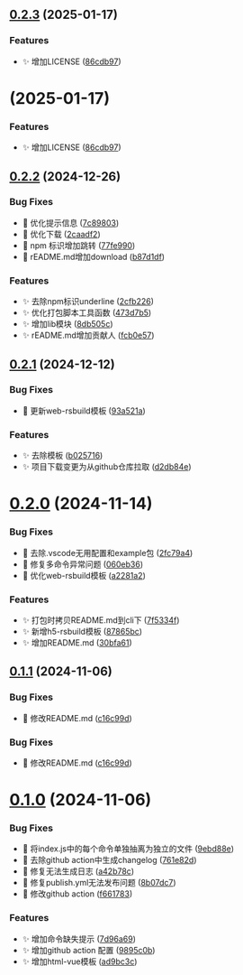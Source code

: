 ## [0.2.3](https://github.com/MuyianKing/cli/compare/v0.2.2...v0.2.3) (2025-01-17)


### Features

* :sparkles: 增加LICENSE ([86cdb97](https://github.com/MuyianKing/cli/commit/86cdb97e7c807dfa00a87eabc7c556526460c351))



# [](https://github.com/MuyianKing/cli/compare/v0.2.2...v) (2025-01-17)


### Features

* :sparkles: 增加LICENSE ([86cdb97](https://github.com/MuyianKing/cli/commit/86cdb97e7c807dfa00a87eabc7c556526460c351))



## [0.2.2](https://github.com/MuyianKing/cli/compare/v0.2.1...v0.2.2) (2024-12-26)


### Bug Fixes

* :bug: 优化提示信息 ([7c89803](https://github.com/MuyianKing/cli/commit/7c89803bec6c39a6eff541cd8094d5a090383892))
* :bug: 优化下载 ([2caadf2](https://github.com/MuyianKing/cli/commit/2caadf25d3208b010aeb557cb255588cb3c3ab55))
* :bug: npm 标识增加跳转 ([77fe990](https://github.com/MuyianKing/cli/commit/77fe990053b31dc80ea25c4c1e50de69f0752fc0))
* :bug: rEADME.md增加download ([b87d1df](https://github.com/MuyianKing/cli/commit/b87d1dfe6b2582b3b777f9aeb7d8562e64a9ae65))


### Features

* :sparkles: 去除npm标识underline ([2cfb226](https://github.com/MuyianKing/cli/commit/2cfb2267c7fccf8473c7d8af445553376f8a0c26))
* :sparkles: 优化打包脚本工具函数 ([473d7b5](https://github.com/MuyianKing/cli/commit/473d7b5e3fd17784c081666cbae5fe72823f2151))
* :sparkles: 增加lib模块 ([8db505c](https://github.com/MuyianKing/cli/commit/8db505c4d167bc2ae505cd6cc0d7948e082cad52))
* :sparkles: rEADME.md增加贡献人 ([fcb0e57](https://github.com/MuyianKing/cli/commit/fcb0e5750f4b46c7e7fb8c42f114c804a54eb39e))



## [0.2.1](https://github.com/MuyianKing/cli/compare/v0.2.0...v0.2.1) (2024-12-12)


### Bug Fixes

* :bug: 更新web-rsbuild模板 ([93a521a](https://github.com/MuyianKing/cli/commit/93a521ae26c1d15f2a24490795e1bc3fe9b4c970))


### Features

* :sparkles: 去除模板 ([b025716](https://github.com/MuyianKing/cli/commit/b025716172d61599d66758b47282a55ab1054956))
* :sparkles: 项目下载变更为从github仓库拉取 ([d2db84e](https://github.com/MuyianKing/cli/commit/d2db84e498065da27c8a29c2c197b93a04322bb4))



# [0.2.0](https://github.com/MuyianKing/cli/compare/v0.1.2...v0.2.0) (2024-11-14)


### Bug Fixes

* :bug: 去除.vscode无用配置和example包 ([2fc79a4](https://github.com/MuyianKing/cli/commit/2fc79a463de4a2a26322901ef9153728b1240616))
* :bug: 修复多命令异常问题 ([060eb36](https://github.com/MuyianKing/cli/commit/060eb365885cca769bae0dbeaa3a79509ffe65ae))
* :bug: 优化web-rsbuild模板 ([a2281a2](https://github.com/MuyianKing/cli/commit/a2281a25dacf4089f85a9309b60698d3e0abd492))


### Features

* :sparkles: 打包时拷贝README.md到cli下 ([7f5334f](https://github.com/MuyianKing/cli/commit/7f5334ff2e59b78b7540b915bd7beeafccbe9427))
* :sparkles: 新增h5-rsbuild模板 ([87865bc](https://github.com/MuyianKing/cli/commit/87865bc1f72695b475cc7bf4818e208bc6c1cada))
* :sparkles: 增加README.md ([30bfa61](https://github.com/MuyianKing/cli/commit/30bfa61c93debc3eb18268c7336b799fbe9f724d))


## [0.1.1](https://github.com/MuyianKing/cli/compare/v0.1.0...v0.1.1) (2024-11-06)


### Bug Fixes

* :bug: 修改README.md ([c16c99d](https://github.com/MuyianKing/cli/commit/c16c99d9bace9c1007e63acc564e28a022fae9bb))



### Bug Fixes

* :bug: 修改README.md ([c16c99d](https://github.com/MuyianKing/cli/commit/c16c99d9bace9c1007e63acc564e28a022fae9bb))



# [0.1.0](https://github.com/MuyianKing/cli/compare/9ebd88e7f51cd61d74d56b462813883daacefeb0...v0.1.0) (2024-11-06)


### Bug Fixes

* :bug: 将index.js中的每个命令单独抽离为独立的文件 ([9ebd88e](https://github.com/MuyianKing/cli/commit/9ebd88e7f51cd61d74d56b462813883daacefeb0))
* :bug: 去除github action中生成changelog ([761e82d](https://github.com/MuyianKing/cli/commit/761e82d6d13c6289bad96739bbbe5e5a4d4e2420))
* :bug: 修复无法生成日志 ([a42b78c](https://github.com/MuyianKing/cli/commit/a42b78c50cfb0f4bfb245dd2ecb22511263a4cc2))
* :bug: 修复publish.yml无法发布问题 ([8b07dc7](https://github.com/MuyianKing/cli/commit/8b07dc75e211891dfc1ec1f111c6bdf589ee3b1b))
* :bug: 修改github action ([f661783](https://github.com/MuyianKing/cli/commit/f6617830f0648ed3e0931ce5a2af35111d6bb8fa))


### Features

* :sparkles: 增加命令缺失提示 ([7d96a69](https://github.com/MuyianKing/cli/commit/7d96a69f04faa31c3dccebce176cf39f5bc022e4))
* :sparkles: 增加github action 配置 ([9895c0b](https://github.com/MuyianKing/cli/commit/9895c0b1e5e3f5ec570c5cb7ca2b6dce08705bcf))
* :sparkles: 增加html-vue模板 ([ad9bc3c](https://github.com/MuyianKing/cli/commit/ad9bc3c7e714692d6a4c9d42cb7d48dce2db3a36))



